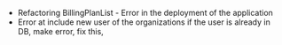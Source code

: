 - Refactoring BillingPlanList - Error in the deployment of the application
- Error at include new user of the organizations if the user is already in DB, make error, fix this,